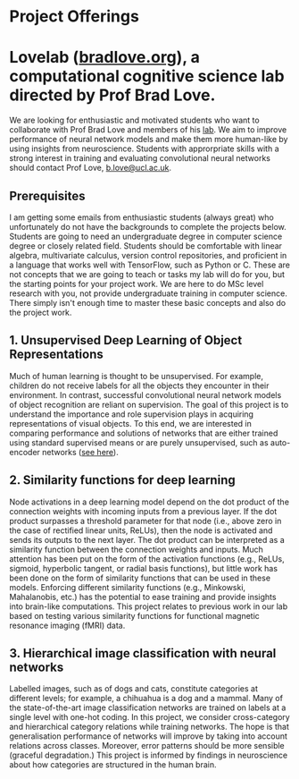 # Project Offerings

# Lovelab ([bradlove.org](http://bradlove.org)), a computational cognitive science lab directed by Prof Brad Love.


We are looking for enthusiastic and motivated students who want to collaborate with Prof Brad Love and members of his [lab](http://bradlove.org). We aim to improve performance of neural network models and make them more human-like by using insights from neuroscience. Students with approrpriate skills with a strong interest in training and evaluating convolutional neural networks should contact Prof Love, b.love@ucl.ac.uk.

## Prerequisites

I am getting some emails from enthusiastic students (always great) who unfortunately do not have the backgrounds to complete the projects below. Students are going to need an undergraduate degree in computer science degree or closely related field. Students should be comfortable with linear algebra, multivariate calculus, version control repositories, and proficient in a language that works well with TensorFlow, such as Python or C. These are not concepts that we are going to teach or tasks my lab will do for you, but the starting points for your project work. We are here to do MSc level research with you, not provide undergraduate training in computer science. There simply isn't enough time to master these basic concepts and also do the project work.

## 1. Unsupervised Deep Learning of Object Representations

Much of human learning is thought to be unsupervised. For example, children do not receive labels for all the objects they encounter in their environment. In contrast, successful convolutional neural network models of object recognition are reliant on supervision. The goal of this project is to understand the importance and role supervision plays in acquiring representations of visual objects. To this end, we are interested in comparing performance and solutions of networks that are either trained using standard supervised means or are purely unsupervised, such as auto-encoder networks ([see here](https://steemit.com/deeplearning/@eneismijmich/unsupervised-deep-learning-models-used-in-computer-vision)).

## 2. Similarity functions for deep learning

Node activations in a deep learning model depend on the dot product of the connection weights with incoming inputs from a previous layer. If the dot product surpasses a threshold parameter for that node (i.e., above zero in the case of rectified linear units, ReLUs), then the node is activated and sends its outputs to the next layer. The dot product can be interpreted as a similarity function between the connection weights and inputs. Much attention has been put on the form of the activation functions (e.g., ReLUs, sigmoid, hyperbolic tangent, or radial basis functions), but little work has been done on the form of similarity functions that can be used in these models. Enforcing different similarity functions (e.g., Minkowski, Mahalanobis, etc.) has the potential to ease training and provide insights into brain-like computations. This project relates to previous work in our lab based on testing various similarity functions for functional magnetic resonance imaging (fMRI) data.

## 3. Hierarchical image classification with neural networks

Labelled images, such as of dogs and cats, constitute categories at different levels; for example, a chihuahua is a dog and a mammal. Many of the state-of-the-art image classification networks are trained on labels at a single level with one-hot coding. In this project, we consider cross-category and hierarchical category relations while training networks. The hope is that generalisation performance of networks will improve by taking into account relations across classes. Moreover, error patterns should be more sensible (graceful degradation.) This project is informed by findings in neuroscience about how categories are structured in the human brain.
